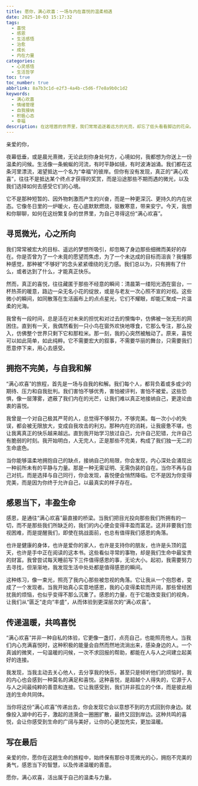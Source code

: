 ```yaml
---
title: 愿你，满心欢喜：一场与内在喜悦的温柔相遇
date: 2025-10-03 15:17:32
tags:
  - 喜悦
  - 感恩
  - 生活感悟
  - 治愈
  - 成长
  - 内在力量
categories:
  - 心灵感悟
  - 生活哲学
toc: true
toc_number: true
abbrlink: 8a7b3c1d-e2f3-4a4b-c5d6-f7e8a9b0c1d2
keywords:
  - 满心欢喜
  - 情绪管理
  - 自我接纳
  - 积极心态
  - 幸福
description: 在这喧嚣的世界里，我们常常追逐着远方的光亮，却忘了低头看看脚边的花朵。真正的“满心欢喜”，并非遥不可及的宏大目标，而是藏匿于日常点滴中的温柔馈赠。它是一种由内而外散发的宁静与满足，是与自我和解后的释然，是对生命无条件的爱与感恩。今天，让我们一起放慢脚步，感受这份无需刻意寻觅，却能丰盈我们生命的内在喜悦。
---
```


亲爱的你，

夜幕低垂，或是晨光熹微，无论此刻你身处何方，心境如何，我都想为你送上一份温柔的问候。生活像一条蜿蜒的河流，有时平静如镜，有时波涛汹涌。我们都在这条河里漂流，渴望抵达一个名为“幸福”的彼岸。但你有没有发现，真正的“满心欢喜”，往往不是抵达某个终点才获得的奖赏，而是沿途那些不期而遇的微光，以及我们选择如何去感受它们的心境。

它不是那种短暂的、因外物刺激而产生的兴奋，而是一种更深沉、更持久的内在状态。它像冬日里的一炉暖火，在心底默默燃烧，驱散寒意，带来安宁。今天，我想和你聊聊，如何在这纷繁复杂的世界里，为自己寻得这份“满心欢喜”。

## 寻觅微光，心之所向

我们常常被宏大的目标、遥远的梦想所吸引，却忽略了身边那些细微而美好的存在。你是否曾为了一个未竟的愿望而焦虑，为了一个未达成的目标而沮丧？我懂那种感觉，那种被“不够好”的念头紧紧缠绕的无力感。我们总以为，只有拥有了什么，或者达到了什么，才能真正快乐。

然而，真正的喜悦，往往藏匿于那些不经意的瞬间：清晨第一缕阳光洒在窗台，一杯热茶的暖意，路边一朵无名小花的绽放，或是与老友一次心照不宣的对视。这些微小的瞬间，如同散落在生活画布上的点点星光，它们不耀眼，却能汇聚成一片温柔的光海。

我曾有一段时间，总是活在对未来的担忧和对过去的懊悔中，仿佛被一张无形的网困住。直到有一天，我偶然看到一只小鸟在窗外欢快地啄食，它那么专注，那么投入，仿佛整个世界只剩下它和那粒米。那一刻，我的心突然被触动了。原来，喜悦可以如此简单，如此纯粹。它不需要宏大的叙事，不需要华丽的舞台，只需要我们愿意停下来，用心去感受。

## 拥抱不完美，与自我和解

“满心欢喜”的旅程，首先是一场与自我的和解。我们每个人，都背负着或多或少的期待、压力和自我批判。我们害怕不够优秀，害怕被评判，害怕不被爱。这些恐惧，像一层薄雾，遮蔽了我们内在的光芒，让我们难以真正地接纳自己，更遑论由衷的喜悦。

我曾是一个对自己极其严苛的人，总觉得不够努力，不够完美。每一次小小的失误，都会被无限放大，变成自我攻击的利刃。那种内在的消耗，让我疲惫不堪，也让我离真正的快乐越来越远。直到我开始学习放过自己，允许自己犯错，允许自己有脆弱的时刻。我开始明白，人无完人，正是那些不完美，构成了我们独一无二的生命底色。

当你能够温柔地拥抱自己的缺点，接纳自己的局限，你会发现，内心深处会涌现出一种前所未有的平静与力量。那是一种无需证明、无需伪装的自在。当你不再与自己对抗，而是选择与自己同行，你会发现，喜悦便会悄然降临。它不是因为你变得完美，而是因为你终于允许自己，以最真实的样子存在。

## 感恩当下，丰盈生命

感恩，是通往“满心欢喜”最直接的桥梁。当我们把目光投向那些我们所拥有的一切，而不是那些我们所缺乏的，我们的内心便会变得丰盈而富足。这并非要我们忽视困难，而是提醒我们，即使在挑战面前，也总有值得我们感恩的角落。

也许是健康的身体，也许是爱你的家人，也许是支持你的朋友，也许是头顶的蓝天，也许是手中正在阅读的这本书。这些看似寻常的事物，却是我们生命中最宝贵的财富。我曾尝试每天睡前写下三件值得感恩的事，无论大小。起初，我需要努力去寻找，但渐渐地，我发现生活中处处都是值得感恩的瞬间。

这种练习，像一束光，照亮了我内心那些被忽视的角落。它让我从一个抱怨者，变成了一个发现者。当我开始真心实意地感恩，我的心变得柔软而开阔，那些曾经困扰我的烦恼，也似乎变得不那么沉重了。感恩的力量，在于它能改变我们的视角，让我们从“匮乏”走向“丰盛”，从而体验到更深层次的“满心欢喜”。

## 传递温暖，共鸣喜悦

“满心欢喜”并非一种自私的体验，它更像一盏灯，点亮自己，也能照亮他人。当我们内心充满喜悦时，这种积极的能量会自然而然地流淌出来，感染身边的人。一个真诚的微笑，一句温暖的问候，一次不求回报的帮助，都能在人与人之间建立起美好的连接。

我发现，当我主动去关心他人，去分享我的快乐，甚至只是倾听他们的烦恼时，我的内心也会感到一种莫名的满足和喜悦。这种喜悦，是超越个人得失的，它源于人与人之间最纯粹的善意和连接。它让我感受到，我们并非孤立的个体，而是彼此相连的生命共同体。

当你将这份“满心欢喜”传递出去，你会发现它会以意想不到的方式回到你身边。就像投入湖中的石子，激起的涟漪会一圈圈扩散，最终又回到岸边。这种共鸣的喜悦，会让你感受到生命的广阔与美好，让你的心更加充实，更加温暖。

## 写在最后

亲爱的你，愿你在这趟生命的旅程中，始终保有那份寻觅微光的心，拥抱不完美的勇气，感恩当下的智慧，以及传递温暖的善意。

愿你，满心欢喜，活出属于自己的温柔与力量。
